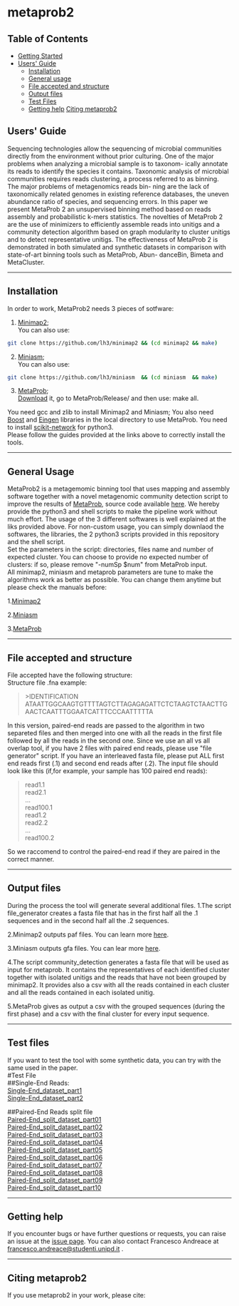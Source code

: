 # metaprob2

## Table of Contents

- [Getting Started](#started)
- [Users' Guide](#uguide)
  - [Installation](#install)
  - [General usage](#general)
  - [File accepted and structure](#file)
  - [Output files](#out)
  - [Test Files](#test)
  - [Getting help](#help)
[Citing metaprob2](#cite)


## <a name="uguide"></a>Users' Guide
Sequencing technologies allow the sequencing of microbial communities directly from the environment without prior culturing. One of the major problems when analyzing a microbial sample is to taxonom- ically annotate its reads to identify the species it contains. Taxonomic analysis of microbial communities requires reads clustering, a process referred to as binning. The major problems of metagenomics reads bin- ning are the lack of taxonomically related genomes in existing reference databases, the uneven abundance ratio of species, and sequencing errors. In this paper we present MetaProb 2 an unsupervised binning method based on reads assembly and probabilistic k-mers statistics. The novelties of MetaProb 2 are the use of minimizers to efficiently assemble reads into unitigs and a community detection algorithm based on graph modularity to cluster unitigs and to detect representative unitigs. The effectiveness of MetaProb 2 is demonstrated in both simulated and synthetic datasets in comparison with state-of-art binning tools such as MetaProb, Abun- danceBin, Bimeta and MetaCluster.

---

## <a name="install"></a>Installation

In order to work, MetaProb2 needs 3 pieces of sotfware:

1. [Minimap2](https://github.com/lh3/minimap2);   
You can also use: 
```sh
git clone https://github.com/lh3/minimap2 && (cd minimap2 && make)
```
2. [Miniasm](https://github.com/lh3/miniasm);   
You can also use: 
```sh
git clone https://github.com/lh3/miniasm  && (cd miniasm  && make)
```
3. [MetaProb](https://bitbucket.org/samu661/metaprob/src/master/);    
[Download](https://bitbucket.org/samu661/metaprob/downloads/MetaProb_v2.tar.gz) it, go to  MetaProb/Release/ and then use: make all.

You need gcc and zlib to install Minimap2 and Miniasm; You also need [Boost](https://www.boost.org/users/download/) and [Eingen](http://eigen.tuxfamily.org/index.php?title=Main_Page) libraries in the local directory to use MetaProb. 
You need to install [scikit-network](https://scikit-network.readthedocs.io/en/latest/) for python3.  
Please follow the guides provided at the links above to correctly install the tools.

---

##  <a name="general"></a>General Usage

MetaProb2 is a metagemomic binning tool that uses mapping and assembly software together with a novel metagenomic community detection script to improve the results of [MetaProb](https://academic.oup.com/bioinformatics/article/32/17/i567/2450796), source code available [here](https://bitbucket.org/samu661/metaprob/src/master/). 
We hereby provide the python3 and shell scripts to make the pipeline work without much effort.
The usage of the 3 different softwares is well explained at the liks provided above. For non-custom usage, you can simply downlaod the softwares, the libraries, the 2 python3 scripts provided in this repository and the shell script.  
Set the parameters in the script: directories, files name and number of expected cluster. You can choose to provide no expected number of clusters: if so, please remove "-numSp $num" from MetaProb input.  
All minimap2, miniasm and metaprob parameters are tune to make the algorithms work as better as possible. You can change them anytime but please check the manuals before:  

1.[Minimap2](https://lh3.github.io/minimap2/minimap2.html)  

2.[Miniasm](http://manpages.ubuntu.com/manpages/bionic/man1/miniasm.1.html)  

3.[MetaProb](https://bitbucket.org/samu661/metaprob/src/master/)  

---

##  <a name="file"></a>File accepted and structure
File accepted have the following structure:  
Structure file .fna example:  
> \>IDENTIFICATION  
> ATAATTGGCAAGTGTTTTAGTCTTAGAGAGATTCTCTAAGTCTAACTTGAACTCAATTTGGAATCATTTCCCAATTTTTA

In this version, paired-end reads are passed to the algorithm in two separeted files and then merged into one with all the reads in the first file followed by all the reads in the second one.
Since we use an all vs all overlap tool, if you have 2 files with paired end reads, please use "file generator" script.  If you have an interleaved fasta file, please put ALL first end 
reads first (.1) and second end reads after (.2). The input file should look like this (if,for example, your sample has 100 paired end reads):  
>read1.1  
>read2.1  
>...  
>read100.1  
>read1.2  
>read2.2  
>...  
>read100.2   

So we raccomend to control the paired-end read if they are paired in the correct manner.

---

##  <a name="out"></a>Output files
During the process the tool will generate several additional files.
1.The script file_generator creates a fasta file that has in the first half all the .1 sequences and in the second half all the .2 sequences.

2.Minimap2 outputs paf files. You can learn more [here][paf].   

3.Miniasm outputs gfa files. You can lear more [here][gfa].  

4.The script community_detection generates a fasta file that will be used as input for metaprob. It contains the representatives of each identified cluster together with isolated unitigs and the reads that have not been grouped by minimap2. It provides also a csv with all the reads contained in each cluster and all the reads contained in each isolated unitig.  

5.MetaProb gives as output a csv with the grouped sequences (during the first phase) and a csv with the final cluster for every input sequence.  

---

## <a name="test"></a>Test files
If you want to test the tool with some synthetic data, you can try with the same used in the paper.  
#Test File  
##Single-End Reads:  
[Single-End_dataset_part1](https://bitbucket.org/samu661/metaprob/downloads/single_end_dataset.part1.rar)  
[Single-End_dataset_part2](https://bitbucket.org/samu661/metaprob/downloads/single_end_dataset.part2.rar)  

##Paired-End Reads split file  
[Paired-End_split_dataset_part01](https://bitbucket.org/samu661/metaprob/downloads/paired_end_dataset_splitted.part01.rar)  
[Paired-End_split_dataset_part02](https://bitbucket.org/samu661/metaprob/downloads/paired_end_dataset_splitted.part02.rar)  
[Paired-End_split_dataset_part03](https://bitbucket.org/samu661/metaprob/downloads/paired_end_dataset_splitted.part03.rar)  
[Paired-End_split_dataset_part04](https://bitbucket.org/samu661/metaprob/downloads/paired_end_dataset_splitted.part04.rar)  
[Paired-End_split_dataset_part05](https://bitbucket.org/samu661/metaprob/downloads/paired_end_dataset_splitted.part05.rar)  
[Paired-End_split_dataset_part06](https://bitbucket.org/samu661/metaprob/downloads/paired_end_dataset_splitted.part06.rar)  
[Paired-End_split_dataset_part07](https://bitbucket.org/samu661/metaprob/downloads/paired_end_dataset_splitted.part07.rar)  
[Paired-End_split_dataset_part08](https://bitbucket.org/samu661/metaprob/downloads/paired_end_dataset_splitted.part08.rar)  
[Paired-End_split_dataset_part09](https://bitbucket.org/samu661/metaprob/downloads/paired_end_dataset_splitted.part09.rar)  
[Paired-End_split_dataset_part10](https://bitbucket.org/samu661/metaprob/downloads/paired_end_dataset_splitted.part10.rar) 

---

## <a name="help"></a>Getting help
If you encounter bugs or have further questions or
requests, you can raise an issue at the [issue page][issue]. You can also contact Francesco Andreace at francesco.andreace@studenti.unipd.it .

---

## <a name="cite"></a>Citing metaprob2

If you use metaprob2 in your work, please cite:

[issue]: https://github.com/frankandreace/metaprob2/issues
[paf]: https://github.com/lh3/miniasm/blob/master/PAF.md
[gfa]: http://gfa-spec.github.io/GFA-spec/GFA1.html
